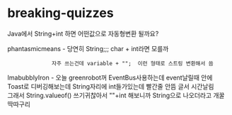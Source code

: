 # breaking-quizzes


Java에서 String+int 하면 어떤값으로 자동형변환 될까요?

phantasmicmeans - 당연히 String;;; char + int라면 모를까

                  자주 쓰는건데 variable + "";  이런 형태로 스트링 변환해서 씀
 
ImabubblyIron - 오늘 greenrobot꺼 EventBus사용하는데 event날릴때 안에 Toast로 디버깅해보는데 String자리에 int들가있는데 빨간줄 안뜸 글서 시간날림   
                그래서 String.valueof() 쓰기귀찮아서 ""+int 해보니까 String으로 나오더라고 개꿀딱따구리

                
